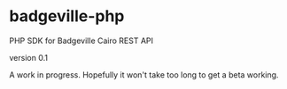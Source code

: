 badgeville-php
==============

PHP SDK for Badgeville Cairo REST API

version 0.1

A work in progress. Hopefully it won't take too long to get a beta working.
